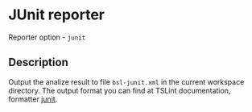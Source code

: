 # JUnit reporter

Reporter option - `junit`

## Description

Output the analize result to file `bsl-junit.xml` in the current workspace directory. The output format
you can find at TSLint documentation, formatter [junit](https://palantir.github.io/tslint/formatters/junit/).
